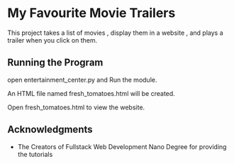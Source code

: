 # My Favourite Movie Trailers

This project takes a list of movies , display them in a website , and plays a trailer when you click on them.


## Running the Program

open entertainment_center.py and Run the module.

An HTML file named fresh_tomatoes.html will be created.

Open fresh_tomatoes.html to view the website.



## Acknowledgments

* The Creators of Fullstack Web Development Nano Degree for providing the tutorials

